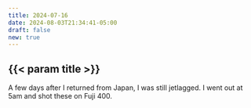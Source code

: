 ```yaml
---
title: 2024-07-16
date: 2024-08-03T21:34:41-05:00
draft: false
new: true
---
```


## {{< param title >}}

A few days after I returned from Japan, I was still jetlagged. I went out at 5am and shot these on Fuji 400.
